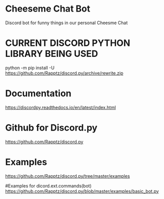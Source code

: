 # Cheeseme Chat Bot
Discord bot for funny things in our personal Cheesme Chat

# CURRENT DISCORD PYTHON LIBRARY BEING USED
python -m pip install -U https://github.com/Rapptz/discord.py/archive/rewrite.zip

# Documentation 
https://discordpy.readthedocs.io/en/latest/index.html

# Github for Discord.py 
https://github.com/Rapptz/discord.py

# Examples
https://github.com/Rapptz/discord.py/tree/master/examples

#Examples for dicord.ext.commands(bot)
https://github.com/Rapptz/discord.py/blob/master/examples/basic_bot.py
